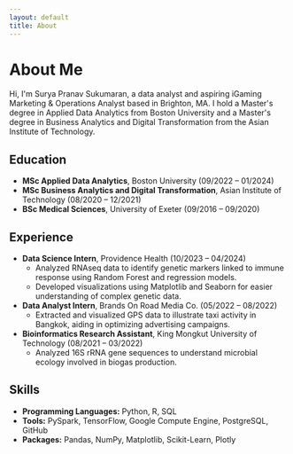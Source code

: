```yaml
---
layout: default
title: About
---
```

# About Me

Hi, I'm Surya Pranav Sukumaran, a data analyst and aspiring iGaming Marketing & Operations Analyst based in Brighton, MA. I hold a Master's degree in Applied Data Analytics from Boston University and a Master's degree in Business Analytics and Digital Transformation from the Asian Institute of Technology.

## Education

- **MSc Applied Data Analytics**, Boston University (09/2022 – 01/2024)
- **MSc Business Analytics and Digital Transformation**, Asian Institute of Technology (08/2020 – 12/2021)
- **BSc Medical Sciences**, University of Exeter (09/2016 – 09/2020)

## Experience

- **Data Science Intern**, Providence Health (10/2023 – 04/2024)
  - Analyzed RNAseq data to identify genetic markers linked to immune response using Random Forest and regression models.
  - Developed visualizations using Matplotlib and Seaborn for easier understanding of complex genetic data.
- **Data Analyst Intern**, Brands On Road Media Co. (05/2022 – 08/2022)
  - Extracted and visualized GPS data to illustrate taxi activity in Bangkok, aiding in optimizing advertising campaigns.
- **Bioinformatics Research Assistant**, King Mongkut University of Technology (08/2021 – 03/2022)
  - Analyzed 16S rRNA gene sequences to understand microbial ecology involved in biogas production.

## Skills

- **Programming Languages:** Python, R, SQL
- **Tools:** PySpark, TensorFlow, Google Compute Engine, PostgreSQL, GitHub
- **Packages:** Pandas, NumPy, Matplotlib, Scikit-Learn, Plotly

